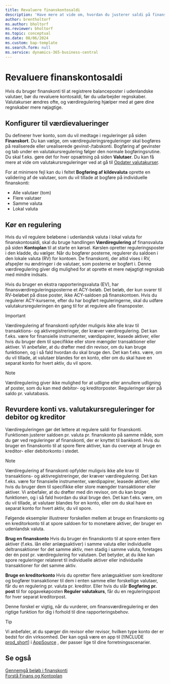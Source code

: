 ```yaml
---
title: Revaluere finanskontosaldi
description: 'Have mere at vide om, hvordan du justerer saldi på finanskonti, før du udarbejder regnskaber.'
author: brentholtorf
ms.author: bholtorf
ms.reviewer: bholtorf
ms.topic: conceptual
ms.date: 08/06/2024
ms.custom: bap-template
ms.search.form: null
ms.service: dynamics-365-business-central
---
```


# <a name="revalue-general-ledger-account-balances"></a>Revaluere finanskontosaldi

Hvis du bruger finanskonti til at registrere balanceposter i udenlandske valutaer, bør du revaluere kontosaldi, før du udarbejder regnskaber. Valutakurser ændres ofte, og værdiregulering hjælper med at gøre dine regnskaber mere nøjagtige.

## <a name="set-up-revaluations"></a>Konfigurer til værdievalueringer

Du definerer hver konto, som du vil medtage i reguleringer på siden **Finanskort**. Du kan vælge, om værdireguleringsreguleringer skal bogføres på realiserede eller urealiserede gevinst-/tabskonti. Bogføring af gevinster og tab under en valutakursregulering følger den normale bogføringsrutine. Du skal f.eks. gøre det for hver opsætning på siden **Valutaer**. Du kan få mere at vide om valutakursreguleringer ved at gå til [Opdater valutakurser](finance-how-update-currencies.md).

For at minimere fejl kan du i feltet **Bogføring af kildevaluta** oprette en validering af de valutaer, som du vil tillade at bogføre på individuelle finanskonti:

* Alle valutaer (tom)
* Flere valutaer
* Samme valuta
* Lokal valuta

## <a name="run-a-revaluation"></a>Kør en regulering

Hvis du vil regulere beløbene i udenlandsk valuta i lokal valuta for finanskontosaldi, skal du bruge handlingen **Værdiregulering** af finansvaluta på siden **Kontoplan** til at starte en kørsel. Kørslen opretter reguleringsposter i den kladde, du vælger. Når du bogfører posterne, regulerer du saldoen i den lokale valuta (RV) for kontoen. De finanskonti, der altid vises i RV, afspejler nu ændringer i de valutaer, som posterne er bogført i. Denne værdiregulering giver dig mulighed for at oprette et mere nøjagtigt regnskab med mindre indsats.

Hvis du bruger en ekstra rapporteringsvaluta (EV), har finansværdireguleringsposterne et ACY-beløb. Det beløb, der kun svarer til RV-beløbet på disse poster, ikke ACY-saldoen på finanskontoen. Hvis du regulerer ACY-kurserne, efter du har bogført reguleringerne, skal du udføre valutakursreguleringen én gang til for at regulere alle finansposter.

> [!IMPORTANT]
> Værdiregulering af finanskonti opfylder muligvis ikke alle krav til transaktions- og aktivregistreringer, der kræver værdiregulering. Det kan f.eks. være for finansielle instrumenter, værdipapirer, leasede aktiver, eller hvis du bruger dem til specifikke eller store mængder transaktioner eller aktiver. Vi anbefaler, at du drøfter med din revisor, om du kan bruge funktionen, og i så fald hvordan du skal bruge den. Det kan f.eks. være, om du vil tillade, at valutaer blandes for en konto, eller om du skal have en separat konto for hvert aktiv, du vil spore.

> [!NOTE]
> Værdiregulering giver ikke mulighed for at udligne eller annullere udligning af poster, som du kan med debitor- og kreditorposter. Reguleringer sker på saldo pr. valutabasis.

## <a name="revaluate-accounts-vs-customer-and-vendor-exchange-rate-adjustments"></a>Revurdere konti vs. valutakursreguleringer for debitor og kreditor

Værdireguleringen gør det lettere at regulere saldi for finanskonti. Funktionen justerer saldoen pr. valuta pr. finanskonto på samme måde, som du gør ved reguleringer af finanskonti, der er knyttet til bankkonti. Hvis du bruger en finanskonto til at spore flere aktiver, kan du overveje at bruge en kreditor- eller debitorkonto i stedet.

> [!NOTE]
> Værdiregulering af finanskonti opfylder muligvis ikke alle krav til transaktions- og aktivregistreringer, der kræver værdiregulering. Det kan f.eks. være for finansielle instrumenter, værdipapirer, leasede aktiver, eller hvis du bruger dem til specifikke eller store mængder transaktioner eller aktiver. Vi anbefaler, at du drøfter med din revisor, om du kan bruge funktionen, og i så fald hvordan du skal bruge den. Det kan f.eks. være, om du vil tillade, at valutaer blandes for en konto, eller om du skal have en separat konto for hvert aktiv, du vil spore.

Følgende eksempler illustrerer forskellen mellem at bruge en finanskonto og en kreditorkonto til at spore saldoen for to monetære aktiver, der bruger en udenlandsk valuta.

**Brug en finanskonto** Hvis du bruger én finanskonto til at spore enten flere aktiver (f.eks. lån eller anlægsaktiver) i samme valuta eller individuelle deltransaktioner for det samme aktiv, men stadig i samme valuta, foretages der én post pr. værdiregulering for valutaen. Det betyder, at du ikke kan spore reguleringer relateret til individuelle aktiver eller individuelle transaktioner for det samme aktiv.

**Bruge en kreditorkonto** Hvis du opretter flere anlægsaktiver som kreditorer og bogfører transaktioner til dem i enten samme eller forskellige valutaer, får du en regulering pr. valuta pr. kreditor. Eller hvis du slår **Bogføring pr. post** til for opgavekøposten **Reguler valutakurs**, får du en reguleringspost for hver separat kreditorpost.

Denne forskel er vigtig, når du vurderer, om finansværdiregulering er den rigtige funktion for dig i forhold til dine rapporteringsbehov.

> [!TIP]
> Vi anbefaler, at du spørger din revisor eller revisor, hvilken type konto der er bedst for din virksomhed. Der kan også være en app til [!INCLUDE [prod_short](includes/prod_short.md)] i [AppSource](https://appsource.microsoft.com/en-us/marketplace/apps?page=1&product=dynamics-365-business-central) , der passer lige til dine forretningsscenarier.

## <a name="see-also"></a>Se også

[Gennemgå beløb i finanskonti](finance-review-accounts.md)    
[Forstå Finans og Kontoplan](finance-general-ledger.md)  
